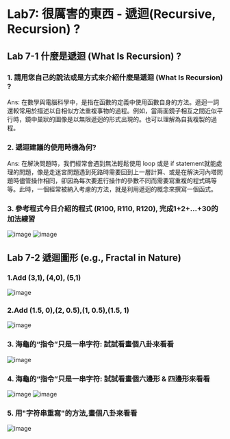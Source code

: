 # Lab7: 很厲害的東西 - 遞迴(Recursive, Recursion) ? 

## Lab 7-1 什麼是遞迴 (What Is Recursion) ?

### 1. 請用您自己的說法或是方式來介紹什麼是遞迴 (What Is Recursion) ?
Ans: 在數學與電腦科學中，是指在函數的定義中使用函數自身的方法。遞迴一詞還較常用於描述以自相似方法重複事物的過程。例如，當兩面鏡子相互之間近似平行時，鏡中巢狀的圖像是以無限遞迴的形式出現的。也可以理解為自我複製的過程。 

### 2. 遞迴建議的使用時機為何?
Ans: 在解決問題時，我們經常會遇到無法輕鬆使用 loop 或是 if statement就能處理的問題，像是走迷宮問題遇到死路時需要回到上一層計算、或是在解決河內塔問題時儘管操作相同，卻因為每次要進行操作的參數不同而需要寫重複的程式碼等等。此時，一個經常被納入考慮的方法，就是利用遞迴的概念來撰寫一個函式。
### 3. 參考程式今日介紹的程式 (R100, R110, R120), 完成1+2+...+30的加法練習
![image](https://user-images.githubusercontent.com/100060507/173220533-65dd07b5-2f47-4c40-bfbc-bcb3864b9f2a.png)
![image](https://user-images.githubusercontent.com/100060507/173220740-d61fff25-1a1d-491b-9d5f-98d8a0303f93.png)
## Lab 7-2 遞迴圖形 (e.g., Fractal in Nature)
### 1.Add (3,1), (4,0), (5,1)
![image](https://user-images.githubusercontent.com/100060507/174468240-5d53e027-6b5c-483c-9188-019815c5b868.png)
### 2.Add (1.5, 0),(2, 0.5),(1, 0.5),(1.5, 1)
![image](https://user-images.githubusercontent.com/100060507/174468296-d605a66e-31fc-4397-9005-38b56f7487a6.png)
### 3. 海龜的“指令”只是一串字符: 試試看畫個八卦來看看
![image](https://user-images.githubusercontent.com/100060507/174468324-7ac7b5bc-24e7-41eb-b417-b0a3c8503e0e.png)
### 4. 海龜的“指令”只是一串字符: 試試看畫個六邊形 & 四邊形來看看
![image](https://user-images.githubusercontent.com/100060507/174468572-e8a67984-21db-418b-bb50-e4ab26a71d41.png)
![image](https://user-images.githubusercontent.com/100060507/174468592-59972c74-e836-4732-9a3c-42b4f5a655b2.png)
### 5. 用"字符串重寫"的方法,畫個八卦來看看
![image](https://user-images.githubusercontent.com/100060507/174468890-4827364e-2480-4975-94d3-823eaff07615.png)
